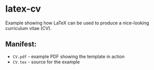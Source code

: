 latex-cv
========

Example showing how LaTeX can be used to produce a nice-looking curriculum vitae (CV).

Manifest:
---------
* `CV.pdf` - example PDF showing the template in action
* `CV.tex` - source for the example
